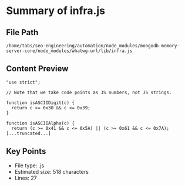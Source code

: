 # Summary of infra.js
  
## File Path
`/home/tabs/seo-engineering/automation/node_modules/mongodb-memory-server-core/node_modules/whatwg-url/lib/infra.js`

## Content Preview
```
"use strict";

// Note that we take code points as JS numbers, not JS strings.

function isASCIIDigit(c) {
  return c >= 0x30 && c <= 0x39;
}

function isASCIIAlpha(c) {
  return (c >= 0x41 && c <= 0x5A) || (c >= 0x61 && c <= 0x7A);
[...truncated...]
```

## Key Points
- File type: .js
- Estimated size: 518 characters
- Lines: 27
